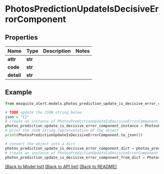# PhotosPredictionUpdateIsDecisiveErrorComponent


## Properties

Name | Type | Description | Notes
------------ | ------------- | ------------- | -------------
**attr** | **str** |  | 
**code** | **str** |  | 
**detail** | **str** |  | 

## Example

```python
from mosquito_alert.models.photos_prediction_update_is_decisive_error_component import PhotosPredictionUpdateIsDecisiveErrorComponent

# TODO update the JSON string below
json = "{}"
# create an instance of PhotosPredictionUpdateIsDecisiveErrorComponent from a JSON string
photos_prediction_update_is_decisive_error_component_instance = PhotosPredictionUpdateIsDecisiveErrorComponent.from_json(json)
# print the JSON string representation of the object
print(PhotosPredictionUpdateIsDecisiveErrorComponent.to_json())

# convert the object into a dict
photos_prediction_update_is_decisive_error_component_dict = photos_prediction_update_is_decisive_error_component_instance.to_dict()
# create an instance of PhotosPredictionUpdateIsDecisiveErrorComponent from a dict
photos_prediction_update_is_decisive_error_component_from_dict = PhotosPredictionUpdateIsDecisiveErrorComponent.from_dict(photos_prediction_update_is_decisive_error_component_dict)
```
[[Back to Model list]](../README.md#documentation-for-models) [[Back to API list]](../README.md#documentation-for-api-endpoints) [[Back to README]](../README.md)



